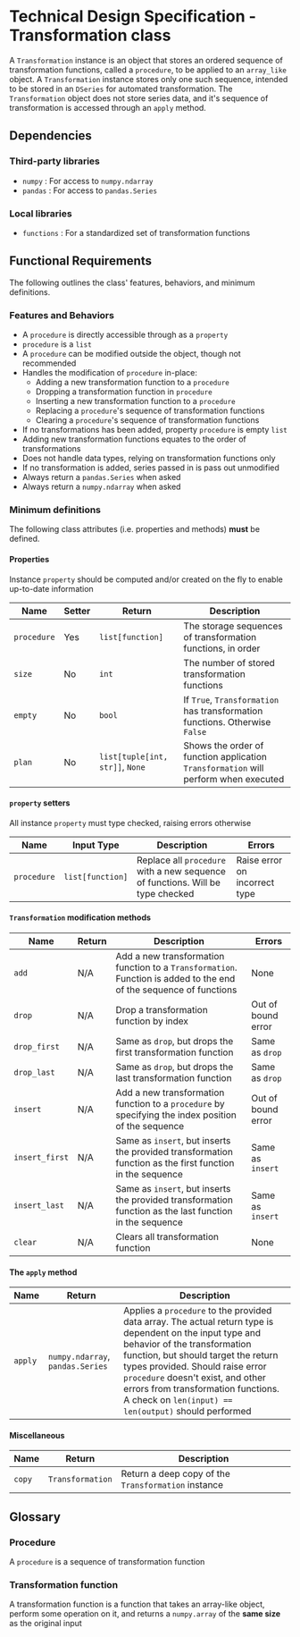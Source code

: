 # Technical Design Specification - Transformation class

A `Transformation` instance is an object that stores an ordered sequence of
transformation functions, called a `procedure`, to be applied to an `array_like`
object. A `Transformation` instance stores only one such sequence, intended to
be stored in an `DSeries` for automated transformation. The `Transformation` object
does not store series data, and it's sequence of transformation is accessed through
an `apply` method.

## Dependencies

### Third-party libraries
* `numpy` : For access to `numpy.ndarray`
* `pandas` : For access to `pandas.Series`

### Local libraries
* `functions` : For a standardized set of transformation functions

## Functional Requirements
The following outlines the class' features, behaviors, and minimum definitions.

### Features and Behaviors
* A `procedure` is directly accessible through as a `property`
* `procedure` is a `list`
* A `procedure` can be modified outside the object, though not recommended
* Handles the modification of `procedure` in-place:
    - Adding a new transformation function to a `procedure`
    - Dropping a transformation function in `procedure`
    - Inserting a new transformation function to a `procedure`
    - Replacing a `procedure`'s sequence of transformation functions
    - Clearing a `procedure`'s sequence of transformation functions
* If no transformations has been added, property `procedure` is empty `list`
* Adding new transformation functions equates to the order of transformations
* Does not handle data types, relying on transformation functions only
* If no transformation is added, series passed in is pass out unmodified
* Always return a `pandas.Series` when asked
* Always return a `numpy.ndarray` when asked

### Minimum definitions
The following class attributes (i.e. properties and methods) **must** be defined.

#### Properties
Instance `property` should be computed and/or created on the fly to enable up-to-date information
    
| Name          | Setter    | Return                            | Description                                                                           |
|-------------  |--------   |---------------------------------  |-------------------------------------------------------------------------------------  |
| `procedure`   | Yes       | `list[function]`                  | The storage sequences of transformation functions, in order                           |
| `size`        | No        | `int`                             | The number of stored transformation functions                                         |
| `empty`       | No        | `bool`                            | If `True`, `Transformation` has transformation functions. Otherwise `False`           |
| `plan`        | No        | `list[tuple[int, str]]`, `None`   | Shows the order of function application `Transformation` will perform when executed   |

#### `property` setters
All instance `property` must type checked, raising errors otherwise

| Name          | Input Type        | Description                                                                       | Errors                            |
|-------------  |------------------ |--------------------------------------------------------------------------------   |-------------------------------    |
| `procedure`   | `list[function]`  | Replace all `procedure` with a new sequence of functions. Will be type checked    | Raise error on incorrect type     |

#### `Transformation` modification methods

| Name              | Return    | Description                                                                                                           | Errors                |
|----------------   |--------   |--------------------------------------------------------------------------------------------------------------------   |--------------------   |
| `add`             | N/A       | Add a new transformation function to a `Transformation`. Function is added to the end of the sequence of functions    | None                  |
| `drop`            | N/A       | Drop a transformation function by index                                                                               | Out of bound error    |
| `drop_first`      | N/A       | Same as `drop`, but drops the first transformation function                                                           | Same as `drop`        |
| `drop_last`       | N/A       | Same as `drop`, but drops the last transformation function                                                            | Same as `drop`        |
| `insert`          | N/A       | Add a new transformation function to a `procedure` by specifying the index position of the sequence                   | Out of bound error    |
| `insert_first`    | N/A       | Same as `insert`, but inserts the provided transformation function as the first function in the sequence              | Same as `insert`      |
| `insert_last`     | N/A       | Same as `insert`, but inserts the provided transformation function as the last function in the sequence               | Same as `insert`      |
| `clear`           | N/A       | Clears all transformation function                                                                                    | None                  |

#### The `apply` method

| Name      | Return                            | Description                                                                                                                                                                                                                                                                                                                                               |
|---------  |---------------------------------- |---------------------------------------------------------------------------------------------------------------------------------------------------------------------------------------------------------------------------------------------------------------------------------------------------------------------------------------------------------  |
| `apply`   | `numpy.ndarray`, `pandas.Series`  | Applies a `procedure` to the provided data array. The actual return type is dependent on the input type and behavior of the transformation function, but should target the return types provided. Should raise error `procedure` doesn't exist, and other errors from transformation functions. A check on `len(input) == len(output)` should performed   |

#### Miscellaneous

| Name      | Return            | Description                                           |
|--------   |------------------ |-----------------------------------------------------  |
| `copy`    | `Transformation`  | Return a deep copy of the `Transformation` instance   |

## Glossary
### Procedure
A `procedure` is a sequence of transformation function
### Transformation function
A transformation function is a function that takes an array-like object, perform
some operation on it, and returns a `numpy.array` of the **same size** as the
original input